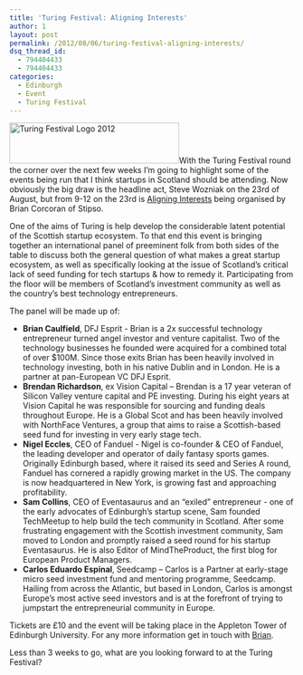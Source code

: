 ```yaml
---
title: 'Turing Festival: Aligning Interests'
author: 1
layout: post
permalink: /2012/08/06/turing-festival-aligning-interests/
dsq_thread_id:
  - 794404433
  - 794404433
categories:
  - Edinburgh
  - Event
  - Turing Festival
---
```

[<img class="alignright size-medium wp-image-919" title="turing-festival-edinburgh" src="http://rookieoven.com/wp-content/uploads/2012/08/turing-festival-edinburgh-300x72.png" alt="Turing Festival Logo 2012" width="300" height="72" />][1]With the Turing Festival round the corner over the next few weeks I&#8217;m going to highlight some of the events being run that I think startups in Scotland should be attending. Now obviously the big draw is the headline act, Steve Wozniak on the 23rd of August, but from 9-12 on the 23rd is [Aligning Interests][2] being organised by Brian Corcoran of Stipso.

<div>
  <p>
    One of the aims of Turing is help develop the considerable latent potential of the Scottish startup ecosystem. To that end this event is bringing together an international panel of preeminent folk from both sides of the table to discuss both the general question of what makes a great startup ecosystem, as well as specifically looking at the issue of Scotland&#8217;s critical lack of seed funding for tech startups & how to remedy it. Participating from the floor will be members of Scotland&#8217;s investment community as well as the country&#8217;s best technology entrepreneurs.
  </p>
  
  <p>
    The panel will be made up of:
  </p>
  
  <div>
    <ul>
      <li>
        <strong>Brian Caulfield</strong>, DFJ Esprit - Brian is a 2x successful technology entrepreneur turned angel investor and venture capitalist. Two of the technology businesses he founded were acquired for a combined total of over $100M. Since those exits Brian has been heavily involved in technology investing, both in his native Dublin and in London. He is a partner at pan-European VC DFJ Esprit.
      </li>
      <li>
        <strong>Brendan Richardson</strong>, ex Vision Capital &#8211; Brendan is a 17 year veteran of Silicon Valley venture capital and PE investing. During his eight years at Vision Capital he was responsible for sourcing and funding deals throughout Europe. He is a Global Scot and has been heavily involved with NorthFace Ventures, a group that aims to raise a Scottish-based seed fund for investing in very early stage tech.
      </li>
      <li>
        <strong>Nigel Eccles</strong>, CEO of Fanduel - Nigel is co-founder & CEO of Fanduel, the leading developer and operator of daily fantasy sports games. Originally Edinburgh based, where it raised its seed and Series A round, Fanduel has cornered a rapidly growing market in the US. The company is now headquartered in New York, is growing fast and approaching profitability.
      </li>
      <li>
        <strong>Sam Collins</strong>, CEO of Eventasaurus and an &#8220;exiled&#8221; entrepreneur - one of the early advocates of Edinburgh&#8217;s startup scene, Sam founded TechMeetup to help build the tech community in Scotland. After some frustrating engagement with the Scottish investment community, Sam moved to London and promptly raised a seed round for his startup Eventasaurus. He is also Editor of MindTheProduct, the first blog for European Product Managers.
      </li>
      <li>
        <strong>Carlos Eduardo Espinal</strong>, Seedcamp &#8211; Carlos is a Partner at early-stage micro seed investment fund and mentoring programme, Seedcamp. Hailing from across the Atlantic, but based in London, Carlos is amongst Europe’s most active seed investors and is at the forefront of trying to jumpstart the entrepreneurial community in Europe.
      </li>
    </ul>
  </div>
  
  <p>
    Tickets are £10 and the event will be taking place in the Appleton Tower of Edinburgh University. For any more information get in touch with <a title="Brian Corcoran Twitter" href="http://twitter.com/@brianc13">Brian</a>.
  </p>
  
  <p>
    Less than 3 weeks to go, what are you looking forward to at the Turing Festival?
  </p>
</div>

 [1]: http://rookieoven.com/wp-content/uploads/2012/08/turing-festival-edinburgh.png
 [2]: http://venturecapital-turing.eventbrite.com/ "Turing Festival 2012 Venture Capital"
